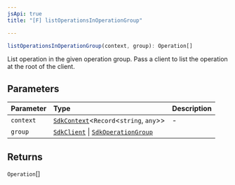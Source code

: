 ```yaml
---
jsApi: true
title: "[F] listOperationsInOperationGroup"

---
```

```ts
listOperationsInOperationGroup(context, group): Operation[]
```

List operation in the given operation group. Pass a client to list the operation at the root of the client.

## Parameters

| Parameter | Type | Description |
| :------ | :------ | :------ |
| `context` | [`SdkContext`](../interfaces/SdkContext.md)<`Record`<`string`, `any`\>\> | - |
| `group` | [`SdkClient`](../interfaces/SdkClient.md) \| [`SdkOperationGroup`](../interfaces/SdkOperationGroup.md) |  |

## Returns

`Operation`[]
